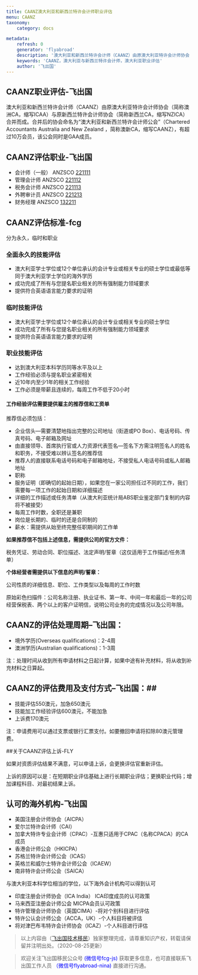 ```yaml
---
title: CAANZ澳大利亚和新西兰特许会计师职业评估
menu: CAANZ
taxonomy:
    category: docs

metadata:
    refresh: 0
    generator: 'flyabroad'
    description: '澳大利亚和新西兰特许会计师（CAANZ）由原澳大利亚特许会计师协会（简称澳洲CA，缩写ICAA）与原新西兰特许会计师协会（简称新西兰CA，缩写NZICA）合并而成。合并后的协会命名为“澳大利亚和新西兰特许会计师公会”（Chartered Accountants Australia and New Zealand ，简称澳新CA，缩写CAANZ），有超过10万会员，该公会同时是GAA成员。'
    keywords: 'CAANZ，澳大利亚与新西兰特许会计师，澳大利亚职业评估'
    author: '飞出国'
---
```


## CAANZ职业评估-飞出国

澳大利亚和新西兰特许会计师（CAANZ）由原澳大利亚特许会计师协会（简称澳洲CA，缩写ICAA）与原新西兰特许会计师协会（简称新西兰CA，缩写NZICA）合并而成。合并后的协会命名为“澳大利亚和新西兰特许会计师公会”（Chartered Accountants Australia and New Zealand ，简称澳新CA，缩写CAANZ），有超过10万会员，该公会同时是GAA成员。

## CAANZ评估职业-飞出国

- 会计师（一般） ANZSCO [221111](http://bbs.fcgvisa.com/t/221111-accountant-general/895 "221111")
- 管理会计师 ANZSCO [221112](http://bbs.fcgvisa.com/t/221112-management-accountant/896 "221112")
- 税务会计师 ANZSCO [221113](http://bbs.fcgvisa.com/t/221113-taxation-accountant/897 "221113")
- 外聘审计员 ANZSCO [221213](http://bbs.fcgvisa.com/t/221213-external-auditor/900 "221213")
- 财务经理 ANZSCO [132211](http://bbs.fcgvisa.com/t/132211-finance-manager/1004 "132211")

## CAANZ评估标准-fcg

分为永久，临时和职业

### 全面永久的技能评估

- 澳大利亚学士学位或12个单位承认的会计专业或相关专业的硕士学位或最低等同于澳大利亚学士学位的海外学历
- 成功完成了所有与您提名职业相关的所有强制能力领域要求
- 提供符合英语语言能力要求的证明

### 临时技能评估

- 澳大利亚学士学位或12个单位承认的会计专业或相关专业的硕士学位
- 成功完成了所有与您提名职业相关的所有强制能力领域要求
- 提供符合英语语言能力要求的证明

### 职业技能评估 

- 达到澳大利亚本科学历同等水平及以上
- 工作经验必须与提名职业紧密相关
- 近10年内至少1年的相关工作经验
- 工作必须是带薪且连续的，每周工作不低于20小时

#### 工作经验评估需要提供**雇主的推荐信**和**工资单**

推荐信必须包括：

- 企业信头—需要清楚地指出完整的公司地址（街道或PO Box）、电话号码、传真号码、电子邮箱及网址
- 由直接领导、首席执行官或人力资源代表签名—签名下方需注明签名人的姓名和职务，不接受难以辨认签名的推荐信
- 推荐人的直接联系电话号码和电子邮箱地址，不接受私人电话号码或私人邮箱地址
- 职称
- 服务证明（即确切的起始日期），如果您在一家公司担任过不同的工作，我们需要每一项工作的起始日期和详细描述
- 详细的工作描述或任务清单（从澳大利亚统计局ABS职业鉴定部门复制的内容将不被接受）
- 每周工作时数，全职还是兼职
- 岗位是长期的、临时的还是合同制的
- 薪水：需提供从始至终完整任职期间的工作单

**如果推荐信不包括上述信息，需提供公司的官方文件：**

税务凭证、劳动合同、职位描述、法定声明/誓章（这仅适用于工作描述/任务清单）

**个体经营者需提供以下信息的声明/誓章：**

公司性质的详细信息、职位、工作类型以及每周的工作时数

原始彩色扫描件：公司名称注册、执业证书、第一年、中间一年和最后一年的公司经营保税表、两个以上的客户证明信，说明公司业务的完成情况以及公司年限。

## CAANZ的评估处理周期–飞出国： ##

- 境外学历(Overseas qualifications)：2-4周
- 澳洲学历(Australian qualifications)：1-3周

注：处理时间从收到所有申请材料之日起计算，如果中途有补充材料，将从收到补充材料之日算起。

## CAANZ的评估费用及支付方式–飞出国：##

- 技能评估550澳元，加急650澳元
- 技能加工作经验评估600澳元，不能加急
- 上诉费170澳元

注：申请费用可以通过支票或银行汇票支付。如要撤回申请将扣除80澳元管理费。

##关于CAANZ评估上诉-FLY

如果对资质评估结果不满意，可以申请上诉，会更换评估官重新评估。

上诉的原因可以是：在短期职业评估基础上进行长期职业评估；更换职业代码；增加课程科目、对最初结果上诉。

## 认可的海外机构-飞出国

- 美国注册会计师协会（AICPA）
- 爱尔兰特许会计师（CAI）
- 加拿大特许专业会计师（CPAC）-互惠只适用于CPAC（名称CPACA）的CA成员
- 香港会计师公会（HKICPA）
- 苏格兰特许会计师公会（ICAS）
- 英格兰和威尔士特许会计师公会（ICAEW）
- 南非特许会计师公会（SAICA）

与澳大利亚本科学位相当的学位，以下海外会计机构可以得到认可

- 印度注册会计师协会（ICA India） ICA印度成员的认可政策
- 马来西亚注册会计师公会 MICPA会员认可政策
- 特许管理会计师协会（英国CIMA）-将对个别科目进行评估
- 特许公认会计师公会（ACCA，UK）-个人科目将被评估
- 将对津巴布韦特许会计师协会（ICAZ）-个人科目进行评估

> 以上内容由（[飞出国技术移民](http://js.flyabroad.com.hk)）独家整理完成，请尊重知识产权，转载请保留并注明出处。（2020-08-25更新）

> 欢迎关注飞出国移民公众号 <font color=Blue>(微信号fcg-js)</font> 获取更多信息，也可直接联系飞出国工作人员 <font color=Blue>（微信号flyabroad-nina)</font> 直接进行沟通。


